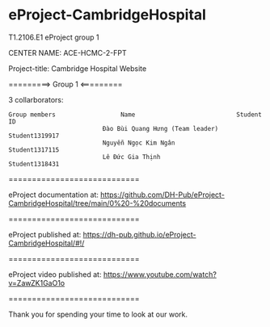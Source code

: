 # eProject-CambridgeHospital

T1.2106.E1 eProject group 1

CENTER NAME: ACE-HCMC-2-FPT

Project-title: Cambridge Hospital Website

=========> Group 1 <=========

3 collarborators:

    Group members                  Name	                           Student ID
                              Đào Bùi Quang Hưng (Team leader)     Student1319917
                              Nguyễn Ngọc Kim Ngân                 Student1317115 
                              Lê Đức Gia Thịnh                     Student1318431       

============================

eProject documentation at: https://github.com/DH-Pub/eProject-CambridgeHospital/tree/main/0%20-%20documents

============================

eProject published at: https://dh-pub.github.io/eProject-CambridgeHospital/#!/

============================

eProject video published at: https://www.youtube.com/watch?v=ZawZK1GaO1o

============================

Thank you for spending your time to look at our work.

